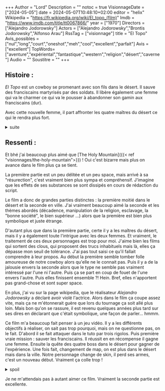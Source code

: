 +++
Author = "Lord"
Description = ""
notoc = true
VisionnageDate = ["2024-05-05"]
date = 2024-05-07T10:48:10+02:00
editor = "helix"
Wikipedia = "https://fr.wikipedia.org/wiki/El_topo_(film)"
Imdb = "https://www.imdb.com/title/tt0067866/"
year = ["1970"]
Directors = ["Alejandro Jodorowsky"]
Actors = ["Alejandro Jodorowsky","Brontis Jodorowsky","Alfonso Arau"]
RssTag = ["visionnage"]
title = "El Topo"
Avis_possibles = ["nul","long","court","oneshot","meh","cool","excellent","parfait"]
Avis = ["excellent"] 
TopWords=["aventure","expériental","fantastique","western","religion","désert","caverne"]
Audio = ""
Soustitre = ""
+++
## Histoire : 
*El Topo* est un cowboy se promenant avec son fils dans le désert.
Il sauve des franciscains martyrisés par des soldats.
Il libère également une femme qui va le charmer ce qui va le pousser à abandonner son gamin aux franciscains (dur).

Avec cette nouvelle femme, il part affronter les quatre maîtres du désert ce qui le rendra plus fort.

<details><summary>suite</summary>

Par la ruse il bat le premier qui pourtant ne craint pas les balles et est extrèmement rapide.

En étant fourbe, il surmonte le second qui était particulièrement agile.

Le troisième qui élève des lapins dans les dunes se fait avoir grâce à sa prévoyance, il avait une protection sur lui.

Et enfin l'ultime qui se bat avec un filet à papillon pour renvoyer les balles se fait avoir par manipulation et arrogance.

Lors de ce périple, une seconde femme qui voulait affronter les grands maîtres les a suivis.
Cette dernière s'allie avec la première femme et elle laisse *El Topo* pour mort.
Mais des éclopés le trouvent et le sauve.
Il est amené dans une grotte où une naine s'occupe de lui (oui j'ai toute ma tête).

Il apprend que tout ce peuple de la grotte est étrange parcequ'ils sont coincés ici et que la seule sortie est un trou inaccessible au plafond.
Il décide de libérer tout le monde en creusant un tunnel jusqu'à la ville.
Il part donc avec la naine dans cette nouvelle quête.

La ville est en proie à l'esclavagisme et sous l'emprise d'une nouvelle religion.
Il n'est plus un cowboy désormais mais s'habille dans une sorte de robe de franciscain.
Avec la naine, ils font des spectacles pour récolter quelques pièces afin de creuser leur tunnel.

On assiste à la cérémonie religieuse locale.
Une célébration avec une grosse ambiance où le prédicateur s'adonne à un jeu de roulette russe sur les fidèles.
Si la balle ne part pas “Es un miraculo !” mais le gars a mis une balle à blanc.
Mais dans le groupe, il y a un franciscain qui assiste à tout ça et n'est pas dupe.
Le gars remplace par une vraie balle et prend le prochain tour : il est épargné.
Puis un gamin prend le flingue et se tue devant tout le monde.
Hop, crise de foi (fallait la faire).

Le prédicateur quitte la ville, il n'y a plus de fidèle, le franciscain récupère l'église et y remet les symboles chrétiens.
*El Topo* et la naine veulent se marrier et se rende à cette église et demande leur union.
Il s'avère que ce franciscain est le fils d'*El Topo* et que ce dernier veut le tuer suite à son abandon.
Il explique sa quête de création de tunnel pour sauver le peuple de la grotte.
Le fils accepte de ne tuer son père qu'après l'achèvement du tunnel.
Le fils adopte un style vestimentaire de cowboy similaire à celui de son père en début d'histoire.

Ça n'avance pas bien vite, le fils s'impatiente.
Il décide donc de participer au tunnel pour accélérer le processus.
Au bout d'un moment, le tunnel est enfin terminé.
Le fils s'apprète à tuer son père mais n'y parvient pas.

Le peuple de la grotte est libéré et se rend dans la ville.
Ils y sont accueillis par tous les habitants fusils à la main.
Ils se font tous buter froidement.
*El Topo* arrive trop tard sur le tas de cadavre.

Il se fait mettre en joue.
Tout le monde lui tire dessus mais il est au-dessus de ça.
Il prend un fusil et se venge sur tous les habitants et se les fait tous un par un.
À la fin, il s'immole.

</details>

## Ressenti :
Et bhé j'ai beaucoup plus aimé que [The Holy Mountain]({{< ref "visionnages/the-holy-mountain">}}) !
Oui c'est bizarre mais plus on avance dans le film plus ça se tient.

La première partie est un peu délitée et un peu space, mais arrivé à sa "résurection", c'est vraiment bien plus sympa et compréhensif.
J'imagine que les effets de ses substances se sont dissipés en cours de rédaction du script.

Le film a donc de grandes parties distinctes : la première moitié dans le désert et la seconde en ville.
J'ai vraiment beaucoup aimé la seconde et les thèmes abordés (décadence, manipulation de la religion, esclavage, la "bonne société", le bien supérieur …) alors que la première est bien plus symbolique et juste étrange.

D'autant plus que dans la première partie, certe il y a les maîtres du désert, mais il y a également toute l'intrigue avec les deux femmes.
Et vraiment, le traitement de ces deux personnages est trop pour moi.
J'aime bien les films qui sortent des clous, qui proposent des trucs inhabituels mais là, elles ça dépasse mon seuil de tolérance.
J'ai pas tout saisi ce qu'il fallait comprendre à leur propos.
Au début la première semble tomber folle amoureuse de notre cowboy alors qu'elle ne le connait pas.
Puis il y a de la jalousie envers la seconde alors que le type ne semble pas vraiment intéressé par l'une ni l'autre.
Puis ça se part en coup de fouet de l'une envers l'autre.
Puis elles finissent ensemble ?!
Hein.
Bref, elles n'apportent pas grand-chose et sont super space.

En plus, j'ai vu sur la page wikipedia, que le réalisateur *Alejandro Jodorowsky* a déclaré avoir violé l'actrice.
Alors dans le film ça coupe assez vite, mais ça ne m'étonnerait guère que lors du tournage ça soit allé plus loin.
Mais bon qu'on se rassure, il est revenu quelques années plus tard sur ses dires en déclarant que c'était symbolique, une façon de parler… hmmm.

Ce film m'a beaucoup fait penser à un jeu vidéo.
Il y a les différents objectifs à réaliser, on sait pas trop pourquoi, mais on ne questionne pas, on le fait.
D'abord il se fait attaquer dans le tuto par trois rigolos.
Puis première vraie mission : sauver les franciscains.
Il réussit en en récompense il gagne une femme.
Ensuite la quête des quatre boss dans le désert pour gagner de l'expérience.
Une fois fait, changement de map, on est plus dans le désert mais dans la ville.
Notre personnage change de skin, il perd ses armes, c'est un nouveau début.
Vraiment ça colle trop !

<details><summary>spoil</summary>

La scêne finale où il massacre tout le village pas vengeance m'a trop rappelé [Holy Grail]({{< ref "visionnages/holy-grail">}}) en un peu moins comique (mais pas totalement sérieux non plus).

J'ai du mal à comprendre le coup de la grotte.
Comment il a pu être récuperé par le peuple de la grotte en étant en dehors de la grotte puisqu'ils ne peuvent pas en sortir ?
Et comment ça se fait qu'il arrive à en sortir si facilement avec la naine sur le dos (ouai ça me gène de l'appeler comme ça mais elle n'a pas de nom, d'ailleur personne n'a de nom dans le film) ?

</details>

Je ne m'attendais pas à autant aimer ce film.
Vraiment la seconde partie est excellente.
